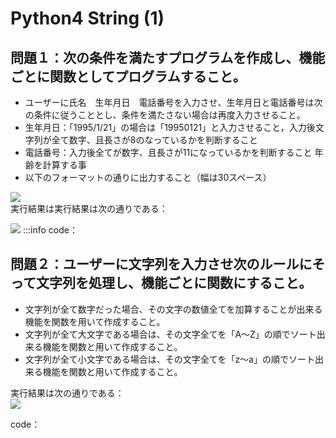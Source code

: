 # Python4 String (1)
## 問題１：次の条件を満たすプログラムを作成し、機能ごとに関数としてプログラムすること。

- ユーザーに氏名　生年月日　電話番号を入力させ、生年月日と電話番号は次の条件に従うこととし、条件を満たさない場合は再度入力させること。
- 生年月日：「1995/1/21」の場合は「19950121」と入力させること，入力後文字列が全て数字、且長さが8のなっているかを判断すること
- 電話番号：入力後全てが数字、且長さが11になっているかを判断すること
年齢を計算する事
- 以下のフォーマットの通りに出力すること（幅は30スペース）

![](https://i.imgur.com/KAhq2ZX.png)  
実行結果は実行結果は次の通りである：

![](https://i.imgur.com/GNpQ6Ol.png)
:::info
code：

## 問題２：ユーザーに文字列を入力させ次のルールにそって文字列を処理し、機能ごとに関数にすること。

- 文字列が全て数字だった場合、その文字の数値全てを加算することが出来る機能を関数を用いて作成すること。
- 文字列が全て大文字である場合は、その文字全てを「A～Z」の順でソート出来る機能を関数と用いて作成すること。
- 文字列が全て小文字である場合は、その文字全てを「z～a」の順でソート出来る機能を関数と用いて作成すること。  


実行結果は次の通りである：  
![](https://i.imgur.com/6TtBwrd.png)  


code：

